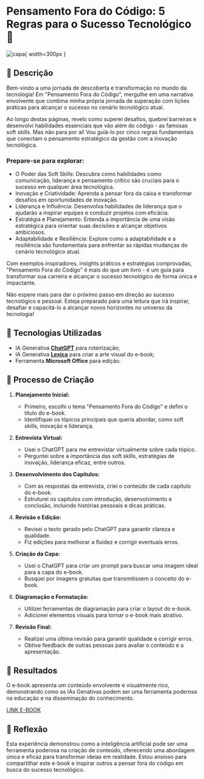 # Pensamento Fora do Código: 5 Regras para o Sucesso Tecnológico 🌌
![capa](https://github.com/andrefods1993/lab-natty-or-not/assets/132412680/0e371a82-374c-4b26-802c-9ff8eb7a546a){ width=300px }


## 📒 Descrição

Bem-vindo a uma jornada de descoberta e transformação no mundo da tecnologia! Em "Pensamento Fora do Código", mergulhe em uma narrativa envolvente que combina minha própria jornada de superação com lições práticas para alcançar o sucesso no cenário tecnológico atual.

Ao longo destas páginas, revelo como superei desafios, quebrei barreiras e desenvolvi habilidades essenciais que vão além do código - as famosas soft skills. Mas não para por aí! Vou guiá-lo por cinco regras fundamentais que conectam o pensamento estratégico da gestão com a inovação tecnológica.

### Prepare-se para explorar:

-   O Poder das Soft Skills: Descubra como habilidades como comunicação, liderança e pensamento crítico são cruciais para o sucesso em qualquer área tecnológica.
-   Inovação e Criatividade: Aprenda a pensar fora da caixa e transformar desafios em oportunidades de inovação.
-   Liderança e Influência: Desenvolva habilidades de liderança que o ajudarão a inspirar equipes e conduzir projetos com eficácia.
-   Estratégia e Planejamento: Entenda a importância de uma visão estratégica para orientar suas decisões e alcançar objetivos ambiciosos.
-   Adaptabilidade e Resiliência: Explore como a adaptabilidade e a resiliência são fundamentais para enfrentar as rápidas mudanças do cenário tecnológico atual.

Com exemplos inspiradores, insights práticos e estratégias comprovadas, "Pensamento Fora do Código" é mais do que um livro - é um guia para transformar sua carreira e alcançar o sucesso tecnológico de forma única e impactante.

Não espere mais para dar o próximo passo em direção ao sucesso tecnológico e pessoal. Esteja preparado para uma leitura que irá inspirar, desafiar e capacitá-lo a alcançar novos horizontes no universo da tecnologia!

## 🤖 Tecnologias Utilizadas

-   IA Generativa **[ChatGPT](https://chat.openai.com)** para roteirização;
-   IA Generativa **[Lexica](https://lexica.art/)** para criar a arte visual do e-book;
-   Ferramenta **Microsoft Office** para edição.

## 🧐 Processo de Criação

1. **Planejamento Inicial:**

    - Primeiro, escolhi o tema "Pensamento Fora do Código" e defini o título do e-book.
    - Identifiquei os tópicos principais que queria abordar, como soft skills, inovação e liderança.

2. **Entrevista Virtual:**

    - Usei o ChatGPT para me entrevistar virtualmente sobre cada tópico.
    - Perguntei sobre a importância das soft skills, estratégias de inovação, liderança eficaz, entre outros.

3. **Desenvolvimento dos Capítulos:**

    - Com as respostas da entrevista, criei o conteúdo de cada capítulo do e-book.
    - Estruturei os capítulos com introdução, desenvolvimento e conclusão, incluindo histórias pessoais e dicas práticas.

4. **Revisão e Edição:**

    - Revisei o texto gerado pelo ChatGPT para garantir clareza e qualidade.
    - Fiz edições para melhorar a fluidez e corrigir eventuais erros.

5. **Criação da Capa:**

    - Usei o ChatGPT para criar um prompt para buscar uma imagem ideal para a capa do e-book.
    - Busquei por imagens gratuitas que transmitissem o conceito do e-book.

6. **Diagramação e Formatação:**

    - Utilizei ferramentas de diagramação para criar o layout do e-book.
    - Adicionei elementos visuais para tornar o e-book mais atrativo.

7. **Revisão Final:**
    - Realizei uma última revisão para garantir qualidade e corrigir erros.
    - Obtive feedback de outras pessoas para avaliar o conteúdo e a apresentação.

## 🚀 Resultados

O e-book apresenta um conteúdo envolvente e visualmente rico, demonstrando como as IAs Genativas podem ser uma ferramenta poderosa na educação e na disseminação do conhecimento.

[LINK E-BOOK](pensamento-fora-do-codigo_andre-f.pdf)

## 💭 Reflexão

Esta experiência demonstrou como a inteligência artificial pode ser uma ferramenta poderosa na criação de conteúdo, oferecendo uma abordagem única e eficaz para transformar ideias em realidade. Estou ansioso para compartilhar este e-book e inspirar outros a pensar fora do código em busca do sucesso tecnológico.
